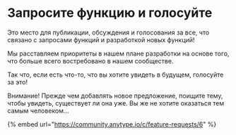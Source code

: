 # Запросите функцию и голосуйте

Это место для публикации, обсуждения и голосования за все, что связано с запросами функций и разработкой новых функций!&#x20;

Мы расставляем приоритеты в нашем плане разработки на основе того, что больше всего востребовано в нашем сообществе.&#x20;

Так что, если есть что-то, что вы хотите увидеть в будущем, голосуйте за это!

Внимание! Прежде чем добавлять новое предложение, поищите тему, чтобы увидеть, существует ли она уже. Вы же не хотите оказаться тем самым человеком...

{% embed url="https://community.anytype.io/c/feature-requests/6" %}
